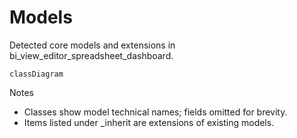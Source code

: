 # Models

Detected core models and extensions in bi_view_editor_spreadsheet_dashboard.

```mermaid
classDiagram
```

Notes
- Classes show model technical names; fields omitted for brevity.
- Items listed under _inherit are extensions of existing models.
